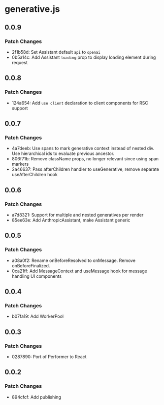# generative.js

## 0.0.9

### Patch Changes

- 2f1b58d: Set Assistant default `api` to `openai`
- 0b5a14c: Add Assistant `loading` prop to display loading element during request

## 0.0.8

### Patch Changes

- 124a654: Add `use client` declaration to client components for RSC support

## 0.0.7

### Patch Changes

- 4a7deeb: Use spans to mark generative context instead of nested div.
  Use hierarchical ids to evaluate previous ancestor.
- 806f71b: Remove className props, no longer relevant since using span markers
- 2a46637: Pass afterChildren handler to useGenerative, remove separate useAfterChildren hook

## 0.0.6

### Patch Changes

- a7d8321: Support for multiple and nested generatives per render
- 85ee63e: Add AnthropicAssistant, make Assistant generic

## 0.0.5

### Patch Changes

- a08a0f2: Rename onBeforeResolved to onMessage. Remove onBeforeFinalized.
- 0ca21ff: Add MessageContext and useMessage hook for message handling UI components

## 0.0.4

### Patch Changes

- b07fa19: Add WorkerPool

## 0.0.3

### Patch Changes

- 0287890: Port of Performer to React

## 0.0.2

### Patch Changes

- 894cfcf: Add publishing
